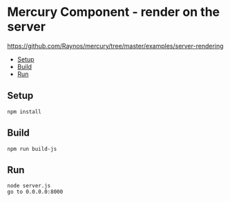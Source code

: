 # Mercury Component - render on the server
https://github.com/Raynos/mercury/tree/master/examples/server-rendering

* [Setup](#setup)
* [Build](#build)
* [Run](#run)

## Setup
    npm install

## Build
    npm run build-js

## Run
    node server.js
    go to 0.0.0.0:8000

